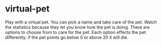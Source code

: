 # virtual-pet
Play with a virtual pet. You can pick a name and take care of the pet.
Watch the statistics because they let you know how the pet is doing.
There are options to choose from to care for the pet. Each option effects the pet differently. 
if the pet points go below 0 or above 20 it will die.
